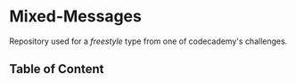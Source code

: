 # Mixed-Messages

Repository used for a *freestyle* type from one of codecademy's challenges.

## Table of Content
